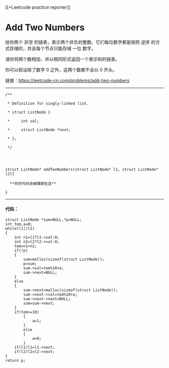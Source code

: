 [[+Leetcode practice reporter]]

# Add Two Numbers

给你两个 非空 的链表，表示两个非负的整数。它们每位数字都是按照 逆序 的方式存储的，并且每个节点只能存储 一位 数字。

请你将两个数相加，并以相同形式返回一个表示和的链表。

你可以假设除了数字 0 之外，这两个数都不会以 0 开头。

链接：https://leetcode-cn.com/problems/add-two-numbers

-----

```
/**

 * Definition for singly-linked list.

 * struct ListNode {

 *     int val;

 *     struct ListNode *next;

 * };

 */

  
  

struct ListNode* addTwoNumbers(struct ListNode* l1, struct ListNode* l2){

  **你的代码会被镶嵌在这**

}
```

----
#### 代码：
```
struct ListNode *sum=NULL,*p=NULL;
int tem,a=0;
while(l1||l2)
{
	int n1=l1?l1->val:0;
	int n2=l2?l2->val:0;
	tem=n1+n2;
	if(!p)
	{
		sum=malloc(sizeof(struct ListNode));
		p=sum;
		sum->val=tem%10+a;
		sum->next=NULL;
	}
	else
	{
		sum->next=malloc(sizeof(struct ListNode));
		sum->next->val=tem%10+a;
		sum->next->next=NULL;
		sum=sum->next;
	}
	if(tem>=10)
		{
			a=1;
		}
		else
		{
			a=0;
		}
	if(l1)l1=l1->next;
	if(l2)l2=l2->next;
}
return p;

```

